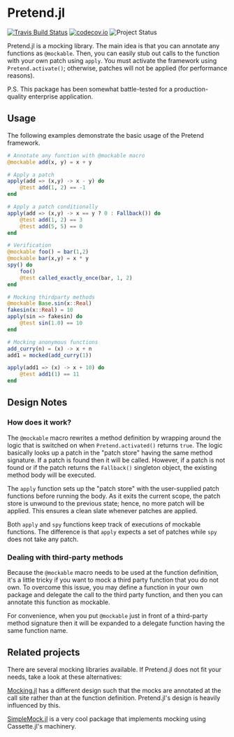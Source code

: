 # Pretend.jl

[![Travis Build Status](https://travis-ci.com/tk3369/Pretend.jl.svg?branch=master)](https://travis-ci.org/tk3369/Pretend.jl)
[![codecov.io](http://codecov.io/github/tk3369/Pretend.jl/coverage.svg?branch=master)](http://codecov.io/github/tk3369/Pretend.jl?branch=master)
![Project Status](https://img.shields.io/badge/status-new-orange)

Pretend.jl is a mocking library. The main idea is that you can annotate any functions
as `@mockable`.  Then, you can easily stub out calls to the function with your
own patch using `apply`.  You must activate the framework using `Pretend.activate()`; otherwise,
patches will not be applied (for performance reasons).

P.S. This package has been somewhat battle-tested for a production-quality enterprise application.

## Usage

The following examples demonstrate the basic usage of the Pretend framework.

```julia
# Annotate any function with @mockable macro
@mockable add(x, y) = x + y

# Apply a patch
apply(add => (x,y) -> x - y) do
    @test add(1, 2) == -1
end

# Apply a patch conditionally
apply(add => (x,y) -> x == y ? 0 : Fallback()) do
    @test add(1, 2) == 3
    @test add(5, 5) == 0
end

# Verification
@mockable foo() = bar(1,2)
@mockable bar(x,y) = x * y
spy() do
    foo()
    @test called_exactly_once(bar, 1, 2)
end

# Mocking thirdparty methods
@mockable Base.sin(x::Real)
fakesin(x::Real) = 10
apply(sin => fakesin) do
    @test sin(1.0) == 10
end

# Mocking anonymous functions
add_curry(n) = (x) -> x + n
add1 = mocked(add_curry(1))

apply(add1 => (x) -> x + 10) do
    @test add1(1) == 11
end
```

## Design Notes

### How does it work?

The `@mockable` macro rewrites a method definition by wrapping around the logic that is
switched on when `Pretend.activated()` returns `true`.  The logic basically looks up
a patch in the "patch store" having the same method signature.  If a patch is found
then it will be called.  However, if a patch is not found or if the patch returns
the `Fallback()` singleton object, the existing method body will be executed.

The `apply` function sets up the "patch store" with the user-supplied patch functions before
running the body.  As it exits the current scope, the patch store is unwound to the previous
state; hence, no more patch will be applied.  This ensures a clean slate whenever patches
are applied.

Both `apply` and `spy` functions keep track of executions of mockable functions. The
difference is that `apply` expects a set of patches while `spy` does not take any patch.

### Dealing with third-party methods

Because the `@mockable` macro needs to be used at the function definition, it's a little tricky
if you want to mock a third party function that you do not own.  To overcome this issue, you may
define a function in your own package and delegate the call to the third party function, and then
you can annotate this function as mockable.

For convenience, when you put `@mockable` just in front of a third-party method signature then
it will be expanded to a delegate function having the same function name.

## Related projects

There are several mocking libraries available. If Pretend.jl does not fit your needs, take a look
at these alternatives:

[Mocking.jl](https://github.com/invenia/Mocking.jl) has a different design such that the mocks are
annotated at the call site rather than at the function definition. Pretend.jl's design is heavily
influenced by this.

[SimpleMock.jl](https://github.com/JuliaTesting/SimpleMock.jl) is a very cool package that
implements mocking using Cassette.jl's machinery.

